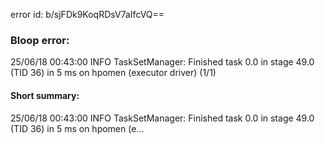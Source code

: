 error id: b/sjFDk9KoqRDsV7aIfcVQ==
### Bloop error:

25/06/18 00:43:00 INFO TaskSetManager: Finished task 0.0 in stage 49.0 (TID 36) in 5 ms on hpomen (executor driver) (1/1)
#### Short summary: 

25/06/18 00:43:00 INFO TaskSetManager: Finished task 0.0 in stage 49.0 (TID 36) in 5 ms on hpomen (e...